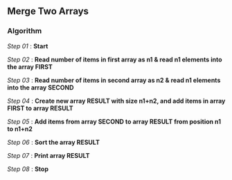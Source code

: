 ## Merge Two Arrays

### Algorithm

*Step 01* : **Start**

*Step 02* : **Read number of items in first array as n1 & read n1 elements into the array FIRST**

*Step 03* : **Read number of items in second array as n2 & read n1 elements into the array SECOND**

*Step 04* : **Create new array RESULT with size n1+n2, and add items in array FIRST to array RESULT**

*Step 05* : **Add items from array SECOND to array RESULT from position n1 to n1+n2**

*Step 06* : **Sort the array RESULT**

*Step 07* : **Print array RESULT**

*Step 08* : **Stop**